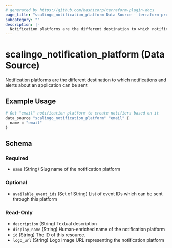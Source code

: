 ```yaml
---
# generated by https://github.com/hashicorp/terraform-plugin-docs
page_title: "scalingo_notification_platform Data Source - terraform-provider-scalingo"
subcategory: ""
description: |-
  Notification platforms are the different destination to which notifications and alerts about an application can be sent
---
```


# scalingo_notification_platform (Data Source)

Notification platforms are the different destination to which notifications and alerts about an application can be sent

## Example Usage

```terraform
# Get "email" notification platform to create notifiers based on it
data_source "scalingo_notification_platform" "email" {
  name = "email"
}
```

<!-- schema generated by tfplugindocs -->
## Schema

### Required

- `name` (String) Slug name of the notification platform

### Optional

- `available_event_ids` (Set of String) List of event IDs which can be sent through this platform

### Read-Only

- `description` (String) Textual description
- `display_name` (String) Human-enriched name of the notification platform
- `id` (String) The ID of this resource.
- `logo_url` (String) Logo image URL representing the notification platform
